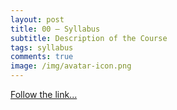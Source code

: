 ```yaml
---
layout: post
title: 00 — Syllabus
subtitle: Description of the Course
tags: syllabus
comments: true
image: /img/avatar-icon.png
---
```


[Follow the link...](../about)